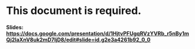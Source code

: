 # This document is required.
#### Slides: https://docs.google.com/presentation/d/1HjtvPFUgqRVzYVRb_r5nBy1mQj2IaXnV8uk2mD7ljD8/edit#slide=id.g2e3a4261b92_0_0
